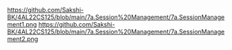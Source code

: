 https://github.com/Sakshi-BK/4AL22CS125/blob/main/7a.Session%20Management/7a.SessionManagement1.png
https://github.com/Sakshi-BK/4AL22CS125/blob/main/7a.Session%20Management/7a.SessionManagement2.png
